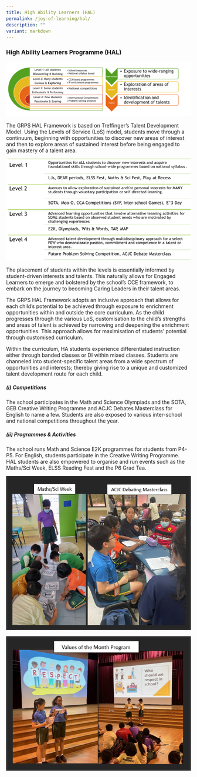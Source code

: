 ```yaml
---
title: High Ability Learners (HAL)
permalink: /joy-of-learning/hal/
description: ""
variant: markdown
---
```

### **High Ability Learners Programme (HAL)**

![](/images/Joy%20of%20Learning/HAL/hal_2023.png)

The GRPS HAL Framework is based on Treffinger’s Talent Development Model. Using the Levels of Service (LoS) model, students move through a continuum, beginning with opportunities to discover new areas of interest and then to explore areas of sustained interest before being engaged to gain mastery of a talent area.

![](/images/Joy%20of%20Learning/HAL/HAL2024.png)

The placement of students within the levels is essentially informed by student-driven interests and talents. This naturally allows for Engaged Learners to emerge and bolstered by the school’s CCE framework, to embark on the journey to becoming Caring Leaders in their talent areas.

The GRPS HAL Framework adopts an inclusive approach that allows for each child’s potential to be achieved through exposure to enrichment opportunities within and outside the core curriculum. As the child progresses through the various LoS, customisation to the child’s strengths and areas of talent is achieved by narrowing and deepening the enrichment opportunities. This approach allows for maximisation of students’ potential through customised curriculum.

Within the curriculum, HA students experience differentiated instruction either through banded classes or DI within mixed classes. Students are channeled into student-specific talent areas from a wide spectrum of opportunities and interests; thereby giving rise to a unique and customized talent development route for each child.

##### **(i)** **Competitions**

The school participates in the Math and Science Olympiads and the SOTA, GEB Creative Writing Programme and ACJC Debates Masterclass for English to name a few. Students are also exposed to various inter-school and national competitions throughout the year.

##### **(ii)** **Programmes & Activities**

The school runs Math and Science E2K programmes for students from P4-P5. For English, students participate in the Creative Writing Programme. HAL students are also empowered to organise and run events such as the Maths/Sci Week, ELSS Reading Fest and the P6 Grad Tea.

![](/images/Joy%20of%20Learning/HAL/HAL2024_1.png)

![](/images/Joy%20of%20Learning/HAL/HAL2024_2.png)